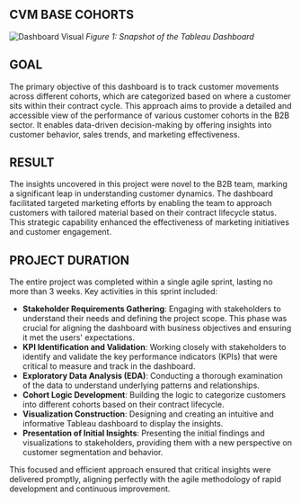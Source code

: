 ## CVM BASE COHORTS 

![Dashboard Visual](link-to-dashboard-snapshot.jpg)
*Figure 1: Snapshot of the Tableau Dashboard*


## GOAL
The primary objective of this dashboard is to track customer movements across different cohorts, which are categorized based on where a customer sits within their contract cycle. This approach aims to provide a detailed and accessible view of the performance of various customer cohorts in the B2B sector. It enables data-driven decision-making by offering insights into customer behavior, sales trends, and marketing effectiveness.

## RESULT
The insights uncovered in this project were novel to the B2B team, marking a significant leap in understanding customer dynamics. The dashboard facilitated targeted marketing efforts by enabling the team to approach customers with tailored material based on their contract lifecycle status. This strategic capability enhanced the effectiveness of marketing initiatives and customer engagement.

## PROJECT DURATION
The entire project was completed within a single agile sprint, lasting no more than 3 weeks. Key activities in this sprint included:
- **Stakeholder Requirements Gathering**: Engaging with stakeholders to understand their needs and defining the project scope. This phase was crucial for aligning the dashboard with business objectives and ensuring it met the users' expectations.
- **KPI Identification and Validation**: Working closely with stakeholders to identify and validate the key performance indicators (KPIs) that were critical to measure and track in the dashboard.
- **Exploratory Data Analysis (EDA)**: Conducting a thorough examination of the data to understand underlying patterns and relationships.
- **Cohort Logic Development**: Building the logic to categorize customers into different cohorts based on their contract lifecycle.
- **Visualization Construction**: Designing and creating an intuitive and informative Tableau dashboard to display the insights.
- **Presentation of Initial Insights**: Presenting the initial findings and visualizations to stakeholders, providing them with a new perspective on customer segmentation and behavior.

This focused and efficient approach ensured that critical insights were delivered promptly, aligning perfectly with the agile methodology of rapid development and continuous improvement.
